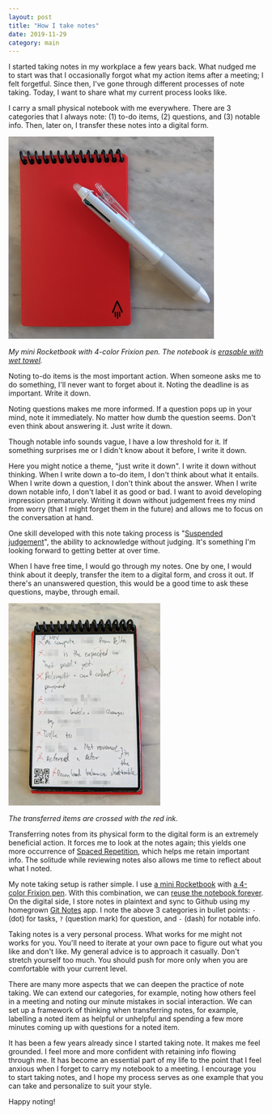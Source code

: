 ```yaml
---
layout: post
title: "How I take notes"
date: 2019-11-29
category: main
---
```


I started taking notes in my workplace a few years back. What nudged me to start was that I occasionally forgot what my action items after a meeting; I felt forgetful. Since then, I've gone through different processes of note taking. Today, I want to share what my current process looks like.

I carry a small physical notebook with me everywhere. There are 3 categories that I always note: (1) to-do items, (2) questions, and (3) notable info. Then, later on, I transfer these notes into a digital form.

![My notebook with a pen](/assets/img/notebook.jpg)

*My mini Rocketbook with 4-color Frixion pen. The notebook is [erasable with wet towel](https://youtu.be/vRHfpKj35Sk?t=260).*

Noting to-do items is the most important action. When someone asks me to do something, I'll never want to forget about it. Noting the deadline is as important. Write it down.

Noting questions makes me more informed. If a question pops up in your mind, note it immediately. No matter how dumb the question seems. Don't even think about answering it. Just write it down.

Though notable info sounds vague, I have a low threshold for it. If something surprises me or I didn't know about it before, I write it down.

Here you might notice a theme, "just write it down". I write it down without thinking. When I write down a to-do item, I don't think about what it entails. When I write down a question, I don't think about the answer. When I write down notable info, I don't label it as good or bad. I want to avoid developing impression prematurely. Writing it down without judgement frees my mind from worry (that I might forget them in the future) and allows me to focus on the conversation at hand.

One skill developed with this note taking process is "[Suspended judgement](https://en.wikipedia.org/wiki/Suspension_of_judgment)", the ability to acknowledge without judging. It's something I'm looking forward to getting better at over time.

When I have free time, I would go through my notes. One by one, I would think about it deeply, transfer the item to a digital form, and cross it out. If there's an unanswered question, this would be a good time to ask these questions, maybe, through email.

![Crossed items](/assets/img/crossed2.jpg)

*The transferred items are crossed with the red ink.*

Transferring notes from its physical form to the digital form is an extremely beneficial action. It forces me to look at the notes again; this yields one more occurrence of [Spaced Repetition](https://en.wikipedia.org/wiki/Spaced_repetition), which helps me retain important info. The solitude while reviewing notes also allows me time to reflect about what I noted.

My note taking setup is rather simple. I use [a mini Rocketbook](https://www.amazon.com/Rocketbook-Everlast-Reusable-Notebook-EVR-M-K/dp/B07CZFM72V) with [a 4-color Frixion pen](https://www.amazon.com/Pilot-Frixion-Ball4-Ballpoint-LKFB-80EF-W/dp/B00IPD3KEM). With this combination, we can [reuse the notebook forever](https://youtu.be/vRHfpKj35Sk?t=260). On the digital side, I store notes in plaintext and sync to Github using my homegrown [Git Notes](https://github.com/tanin47/git-notes) app. I note the above 3 categories in bullet points: `·` (dot) for tasks, `?` (question mark) for question, and `-` (dash) for notable info. 

Taking notes is a very personal process. What works for me might not works for you. You'll need to iterate at your own pace to figure out what you like and don't like. My general advice is to approach it casually. Don't stretch yourself too much. You should push for more only when you are comfortable with your current level. 

There are many more aspects that we can deepen the practice of note taking. We can extend our categories, for example, noting how others feel in a meeting and noting our minute mistakes in social interaction. We can set up a framework of thinking when transferring notes, for example, labelling a noted item as helpful or unhelpful and spending a few more minutes coming up with questions for a noted item.

It has been a few years already since I started taking note. It makes me feel grounded. I feel more and more confident with retaining info flowing through me. It has become an essential part of my life to the point that I feel anxious when I forget to carry my notebook to a meeting. I encourage you to start taking notes, and I hope my process serves as one example that you can take and personalize to suit your style. 

Happy noting!
